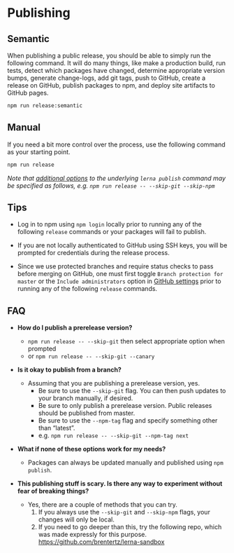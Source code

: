 # Publishing

## Semantic

When publishing a public release, you should be able to simply run the following command.  It will do many things, like make a production build, run tests, detect which packages have changed, determine appropriate version bumps, generate change-logs, add git tags, push to GitHub, create a release on GitHub, publish packages to npm, and deploy site artifacts to GitHub pages.

```sh
npm run release:semantic
```

## Manual

If you need a bit more control over the process, use the following command as your starting point.

```sh
npm run release
```

_Note that [additional options](https://github.com/lerna/lerna#publish) to the underlying `lerna publish` command may be specified as follows, e.g. `npm run release -- --skip-git --skip-npm`_

## Tips

* Log in to npm using `npm login` locally prior to running any of the following `release` commands or your packages will fail to publish.

* If you are not locally authenticated to GitHub using SSH keys, you will be prompted for credentials during the release process.

* Since we use protected branches and require status checks to pass before merging on GitHub, one must first toggle `Branch protection for master` or the `Include administrators` option in [GitHub settings](https://github.com/mineral-ui/mineral-ui/settings/branches/master) prior to running any of the following `release` commands.

## FAQ

* __How do I publish a prerelease version?__

    * `npm run release -- --skip-git` then select appropriate option when prompted
    * or `npm run release -- --skip-git --canary`


* __Is it okay to publish from a branch?__

    * Assuming that you are publishing a prerelease version, yes.
        * Be sure to use the `--skip-git` flag.  You can then push updates to your branch manually, if desired.
        * Be sure to only publish a prerelease version.  Public releases should be published from master.
        * Be sure to use the `--npm-tag` flag and specify something other than “latest”.
        * e.g.  `npm run release -- --skip-git --npm-tag next`


* __What if none of these options work for my needs?__

    * Packages can always be updated manually and published using `npm publish`.


* __This publishing stuff is scary.  Is there any way to experiment without fear of breaking things?__

    * Yes, there are a couple of methods that you can try.
      1. If you always use the `--skip-git` and `--skip-npm` flags, your changes will only be local.
      2. If you need to go deeper than this, try the following repo, which was made expressly for this purpose.  https://github.com/brentertz/lerna-sandbox
